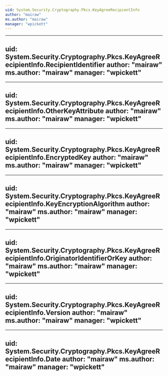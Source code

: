 ```yaml
---
uid: System.Security.Cryptography.Pkcs.KeyAgreeRecipientInfo
author: "mairaw"
ms.author: "mairaw"
manager: "wpickett"
---
```


---
uid: System.Security.Cryptography.Pkcs.KeyAgreeRecipientInfo.RecipientIdentifier
author: "mairaw"
ms.author: "mairaw"
manager: "wpickett"
---

---
uid: System.Security.Cryptography.Pkcs.KeyAgreeRecipientInfo.OtherKeyAttribute
author: "mairaw"
ms.author: "mairaw"
manager: "wpickett"
---

---
uid: System.Security.Cryptography.Pkcs.KeyAgreeRecipientInfo.EncryptedKey
author: "mairaw"
ms.author: "mairaw"
manager: "wpickett"
---

---
uid: System.Security.Cryptography.Pkcs.KeyAgreeRecipientInfo.KeyEncryptionAlgorithm
author: "mairaw"
ms.author: "mairaw"
manager: "wpickett"
---

---
uid: System.Security.Cryptography.Pkcs.KeyAgreeRecipientInfo.OriginatorIdentifierOrKey
author: "mairaw"
ms.author: "mairaw"
manager: "wpickett"
---

---
uid: System.Security.Cryptography.Pkcs.KeyAgreeRecipientInfo.Version
author: "mairaw"
ms.author: "mairaw"
manager: "wpickett"
---

---
uid: System.Security.Cryptography.Pkcs.KeyAgreeRecipientInfo.Date
author: "mairaw"
ms.author: "mairaw"
manager: "wpickett"
---

